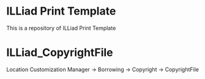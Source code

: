 # ILLiad Print Template

This is a repository of ILLiad Print Template

# ILLiad_CopyrightFile

Location
Customization Manager -> Borrowing -> Copyright -> CopyrightFile
